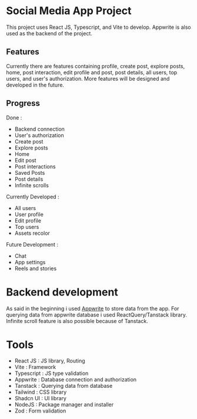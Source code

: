# Social Media App Project

This project uses React JS, Typescript, and Vite to develop. Appwrite is also used as the backend of the project.

## Features

Currently there are features containing profile, create post, explore posts, home, post interaction, edit profile and post, post details, all users, top users, and user's authorization. More features will be designed and developed in the future.

## Progress

Done :
- Backend connection
- User's authorization
- Create post
- Explore posts
- Home
- Edit post
- Post interactions
- Saved Posts
- Post details
- Infinite scrolls


Currently Developed :
- All users
- User profile
- Edit profile
- Top users
- Assets recolor

Future Development :
- Chat
- App settings
- Reels and stories

# Backend development

As said in the beginning i used [Appwrite](appwrite.io) to store data from the app. For querying data from appwrite database i used ReactQuery/Tanstack library. Infinite scroll feature is also possible because of Tanstack.

# Tools

- React JS    : JS library, Routing
- Vite        : Framework
- Typescript  : JS type validation
- Appwrite    : Database connection and authorization
- Tanstack    : Querying data from database
- Tailwind    : CSS library
- Shadcn UI   : UI library
- NodeJS      : Package manager and installer
- Zod         : Form validation
